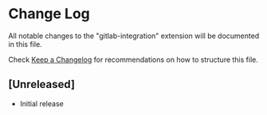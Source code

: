 # Change Log

All notable changes to the "gitlab-integration" extension will be documented in this file.

Check [Keep a Changelog](http://keepachangelog.com/) for recommendations on how to structure this file.

## [Unreleased]

- Initial release